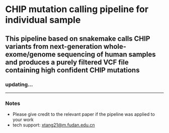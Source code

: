 # CHIP mutation calling pipeline for individual sample #

## This pipeline based on snakemake calls CHIP variants from next-generation whole-exome/genome sequencing of human samples and produces a purely filtered VCF file containing high confident CHIP mutations

### updating...
-----------------------------------

### Notes

* Please give credit to the relevant paper if the pipeline was applied to your work
* tech support: xtang21@m.fudan.edu.cn
